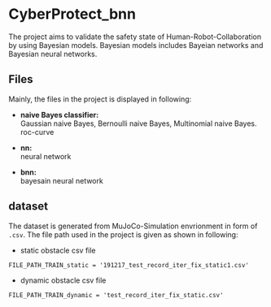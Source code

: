 # CyberProtect_bnn

The project aims to validate the safety state of Human-Robot-Collaboration by using Bayesian models. Bayesian models includes Bayeian networks and Bayesian neural networks. 


## Files
Mainly, the files in the project is displayed in following:
* **naive Bayes classifier:**   
Gaussian naive Bayes, Bernoulli naive Bayes, Multinomial naive Bayes.
roc-curve

* **nn:**   
neural network

* **bnn:**   
bayesain neural network


## dataset
The dataset is generated from MuJoCo-Simulation envrionment in form of `.csv`. The file path used in the project is given as shown in following:  
* static obstacle csv file   
```
FILE_PATH_TRAIN_static = '191217_test_record_iter_fix_static1.csv'    
```
* dynamic obstacle csv file  
```
FILE_PATH_TRAIN_dynamic = 'test_record_iter_fix_static.csv'   
```


